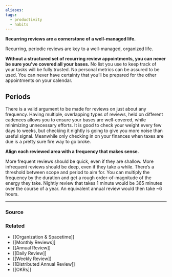 ```yaml
---
aliases: 
tags:
  - productivity
  - habits
---
```

**Recurring reviews are a cornerstone of a well-managed life.**

Recurring, periodic reviews are key to a well-managed, organized life. 

**Without a structured set of recurring review appointments, you can never be sure you’ve covered all your bases.** No list you use to keep track of your tasks will be fully trusted. No personal metrics can be assured to be used. You can never have certainty that you’ll be prepared for the other appointments on your calendar.

## Periods

There is a valid argument to be made for reviews on just about any frequency. Having multiple, overlapping types of reviews, held on different cadences allows you to ensure your bases are well-covered, while minimizing unnecessary efforts. It is good to check your weight every few days to weeks, but checking it nightly is going to give you more noise than useful signal. Meanwhile only checking in on your finances when taxes are due is a pretty sure fire way to go broke.

**Align each reviewed area with a frequency that makes sense.** 

More frequent reviews should be quick, even if they are shallow. More infrequent reviews should be deep, even if they take a while. There’s a threshold between scope and period to aim for. You can multiply the frequency by the duration and get a rough order-of-magnitude of the energy they take. Nightly review that takes 1 minute would be 365 minutes over the course of a year. An equivalent annual review would then take ~6 hours. 

---

### Source


### Related
- [[Organization & Spacetime]]
- [[Monthly Reviews]]
- [[Annual Review]]
- [[Daily Review]]
- [[Weekly Review]]
- [[Distributed Annual Review]]
- [[OKRs]]